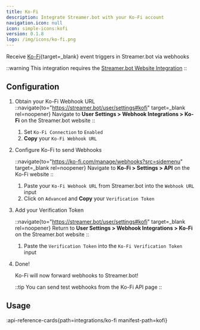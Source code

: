 ```yaml
---
title: Ko-Fi
description: Integrate Streamer.bot with your Ko-Fi account
navigation.icon: null
icon: simple-icons:kofi
version: 0.1.8
logo: /img/icons/ko-fi.png
---
```


Receive [Ko-Fi](https://ko-fi.com){target=_blank} event triggers in Streamer.bot via webhooks

::warning
This integration requires the [Streamer.bot Website Integration](/guide/integrations/streamerbot)
::

## Configuration

1. Obtain your Ko-Fi Webhook URL
    ::navigate{to="https://streamer.bot/user/settings#kofi" target=_blank rel=noopener}
    Navigate to **User Settings > Webhook Integrations > Ko-Fi** on the Streamer.bot website
    ::

    1. Set `Ko-Fi Connection` to `Enabled`
    2. **Copy** your `Ko-Fi Webhook URL`

2. Configure Ko-Fi to send Webhooks

    ::navigate{to="https://ko-fi.com/manage/webhooks?src=sidemenu" target=_blank rel=noopener}
    Navigate to **Ko-Fi > Settings > API** on the Ko-Fi website
    ::

    1. Paste your `Ko-Fi Webhook URL` from Streamer.bot into the `Webhook URL` input
    2. Click on `Advanced` and **Copy** your `Verification Token`

3. Add your Verification Token

    ::navigate{to="https://streamer.bot/user/settings#kofi" target=_blank rel=noopener}
    Return to **User Settings > Webhook Integrations > Ko-Fi** on the Streamer.bot website
    ::

    1. Paste the `Verification Token` into the `Ko-Fi Verification Token` input

4. Done!

    Ko-Fi will now forward webhooks to Streamer.bot!

    ::tip
    You can send test webhooks from the Ko-Fi API page
    ::

## Usage
:api-reference-cards{path=integrations/ko-fi manifest-path=kofi}